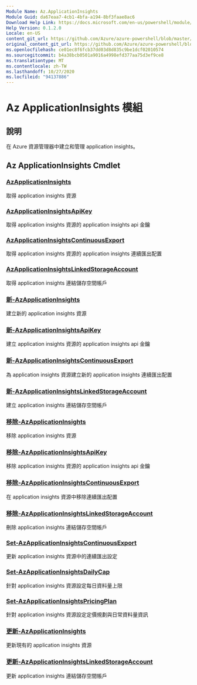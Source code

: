 ```yaml
---
Module Name: Az.ApplicationInsights
Module Guid: da67eaa7-4cb1-4bfa-a194-8bf3faae8ac6
Download Help Link: https://docs.microsoft.com/en-us/powershell/module/az.applicationinsights
Help Version: 0.1.2.0
Locale: en-US
content_git_url: https://github.com/Azure/azure-powershell/blob/master/src/ApplicationInsights/ApplicationInsights/help/Az.ApplicationInsights.md
original_content_git_url: https://github.com/Azure/azure-powershell/blob/master/src/ApplicationInsights/ApplicationInsights/help/Az.ApplicationInsights.md
ms.openlocfilehash: ce01ec8f6fcb37dd03d8d835c9be1dcf02010574
ms.sourcegitcommit: b4a38bcb0501a9016a4998efd377aa75d3ef9ce8
ms.translationtype: MT
ms.contentlocale: zh-TW
ms.lasthandoff: 10/27/2020
ms.locfileid: "94137886"
---
```

# Az ApplicationInsights 模組
## 說明
在 Azure 資源管理器中建立和管理 application insights。

## Az ApplicationInsights Cmdlet
### [AzApplicationInsights](Get-AzApplicationInsights.md)
取得 application insights 資源

### [AzApplicationInsightsApiKey](Get-AzApplicationInsightsApiKey.md)
取得 application insights 資源的 application insights api 金鑰

### [AzApplicationInsightsContinuousExport](Get-AzApplicationInsightsContinuousExport.md)
取得 application insights 資源的 application insights 連續匯出配置

### [AzApplicationInsightsLinkedStorageAccount](Get-AzApplicationInsightsLinkedStorageAccount.md)
取得 application insights 連結儲存空間帳戶

### [新-AzApplicationInsights](New-AzApplicationInsights.md)
建立新的 application insights 資源

### [新-AzApplicationInsightsApiKey](New-AzApplicationInsightsApiKey.md)
建立 application insights 資源的 application insights api 金鑰

### [新-AzApplicationInsightsContinuousExport](New-AzApplicationInsightsContinuousExport.md)
為 application insights 資源建立新的 application insights 連續匯出配置

### [新-AzApplicationInsightsLinkedStorageAccount](New-AzApplicationInsightsLinkedStorageAccount.md)
建立 application insights 連結儲存空間帳戶

### [移除-AzApplicationInsights](Remove-AzApplicationInsights.md)
移除 application insights 資源

### [移除-AzApplicationInsightsApiKey](Remove-AzApplicationInsightsApiKey.md)
移除 application insights 資源的 application insights api 金鑰

### [移除-AzApplicationInsightsContinuousExport](Remove-AzApplicationInsightsContinuousExport.md)
在 application insights 資源中移除連續匯出配置

### [移除-AzApplicationInsightsLinkedStorageAccount](Remove-AzApplicationInsightsLinkedStorageAccount.md)
刪除 application insights 連結儲存空間帳戶

### [Set-AzApplicationInsightsContinuousExport](Set-AzApplicationInsightsContinuousExport.md)
更新 application insights 資源中的連續匯出設定

### [Set-AzApplicationInsightsDailyCap](Set-AzApplicationInsightsDailyCap.md)
針對 application insights 資源設定每日資料量上限

### [Set-AzApplicationInsightsPricingPlan](Set-AzApplicationInsightsPricingPlan.md)
針對 application insights 資源設定定價規劃與日常資料量資訊

### [更新-AzApplicationInsights](Update-AzApplicationInsights.md)
更新現有的 application insights 資源

### [更新-AzApplicationInsightsLinkedStorageAccount](Update-AzApplicationInsightsLinkedStorageAccount.md)
更新 application insights 連結儲存空間帳戶

